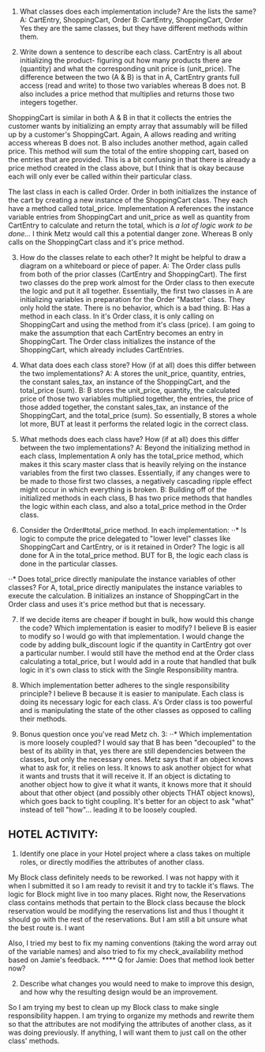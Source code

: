 1. What classes does each implementation include? Are the lists the same?
A: CartEntry, ShoppingCart, Order
B: CartEntry, ShoppingCart, Order
Yes they are the same classes, but they have different methods within them.

2. Write down a sentence to describe each class.
CartEntry is all about initializing the product- figuring out how many products there are (quantity) and what the corresponding unit price is (unit_price). The difference between the two (A & B) is that in A, CartEntry grants full access (read and write) to those two variables whereas B does not. B also includes a price method that multiplies and returns those two integers together.

ShoppingCart is similar in both A & B in that it collects the entries the customer wants by initializing an empty array that assumably will be filled up by a customer's ShoppingCart. Again, A allows reading and writing access whereas B does not. B also includes another method, again called price. This method will sum the total of the entire shopping cart, based on the entries that are provided. This is a bit confusing in that there is already a price method created in the class above, but I think that is okay because each will only ever be called within their particular class.

The last class in each is called Order. Order in both initializes the instance of the cart by creating a new instance of the ShoppingCart class. They each have a method called total_price. Implementation A references the instance variable entries from ShoppingCart and unit_price as well as quantity from CartEntry to calculate and return the total, which is *a lot of logic work to be done...* I think Metz would call this a potential danger zone. Whereas B only calls on the ShoppingCart class and it's price method.   

3. How do the classes relate to each other? It might be helpful to draw a diagram on a whiteboard or piece of paper.
A: The Order class pulls from both of the prior classes (CartEntry and ShoppingCart). The first two classes do the prep work almost for the Order class to then execute the logic and put it all together. Essentially, the first two classes in A are initializing variables in preparation for the Order "Master" class. They only hold the state. There is no behavior, which is a bad thing.
B: Has a method in each class. In it's Order class, it is only calling on ShoppingCart and using the method from it's class (price). I am going to make the assumption that each CartEntry becomes an entry in ShoppingCart. The Order class initializes the instance of the ShoppingCart, which already includes CartEntries.

4. What data does each class store? How (if at all) does this differ between the two implementations?
A: A stores the unit_price, quantity, entries, the constant sales_tax, an instance of the ShoppingCart, and the total_price (sum).
B: B stores the unit_price, quantity, the calculated price of those two variables multiplied together, the entries, the price of those added together, the constant sales_tax, an instance of the ShoppingCart, and the total_price (sum).
So essentially, B stores a whole lot more, BUT at least it performs the related logic in the correct class.

5. What methods does each class have? How (if at all) does this differ between the two implementations?
A: Beyond the initializing method in each class, Implementation A only has the total_price method, which makes it this scary master class that is heavily relying on the instance variables from the first two classes. Essentially, if any changes were to be made to those first two classes, a negatively cascading ripple effect might occur in which everything is broken.
B: Building off of the initialized methods in each class, B has two price methods that handles the logic within each class, and also a total_price method in the Order class.

6. Consider the Order#total_price method. In each implementation:
  ⋅⋅* Is logic to compute the price delegated to "lower level" classes like ShoppingCart and CartEntry, or is it retained in Order?
The logic is all done for A in the total_price method. BUT for B, the logic each class is done in the particular classes.

  ⋅⋅* Does total_price directly manipulate the instance variables of other classes?
For A, total_price directly manipulates the instance variables to execute the calculation. B initializes an instance of ShoppingCart in the Order class and uses it's price method but that is necessary.

7. If we decide items are cheaper if bought in bulk, how would this change the code? Which implementation is easier to modify?
I believe B is easier to modify so I would go with that implementation. I would change the code by adding bulk_discount logic if the quantity in CartEntry got over a particular number. I would still have the method end at the Order class calculating a total_price, but I would add in a route that handled that bulk logic in it's own class to stick with the Single Responsibility mantra.

8. Which implementation better adheres to the single responsibility principle?
I believe B because it is easier to manipulate. Each class is doing its necessary logic for each class. A's Order class is too powerful and is manipulating the state of the other classes as opposed to calling their methods.

9. Bonus question once you've read Metz ch. 3:
  ⋅⋅* Which implementation is more loosely coupled?
I would say that B has been "decoupled" to the best of its ability in that, yes there are still dependencies between the classes, but only the necessary ones. Metz says that if an object knows what to ask for, it relies on less. It knows to ask another object for what it wants and trusts that it will receive it. If an object is dictating to another object how to give it what it wants, it knows more that it should about that other object (and possibly other objects THAT object knows), which goes back to tight coupling. It's better for an object to ask "what" instead of tell "how"... leading it to be loosely coupled.

## HOTEL ACTIVITY:
1. Identify one place in your Hotel project where a class takes on multiple roles, or directly modifies the attributes of another class.

My Block class definitely needs to be reworked. I was not happy with it when I submitted it so I am ready to revisit it and try to tackle it's flaws. The logic for Block might live in too many places. Right now, the Reservations class contains methods that pertain to the Block class because the block reservation would be modifying the reservations list and thus I thought it should go with the rest of the reservations. But I am still a bit unsure what the best route is. I want 

Also, I tried my best to fix my naming conventions (taking the word array out of the variable names) and also tried to fix my check_availability method based on Jamie's feedback. **** Q for Jamie: Does that method look better now?

2. Describe what changes you would need to make to improve this design, and how why the resulting design would be an improvement.

So I am trying my best to clean up my Block class to make single responsibility happen. I am trying to organize my methods and rewrite them so that the attributes are not modifying the attributes of another class, as it was doing previously. If anything, I will want them to just call on the other class' methods.
